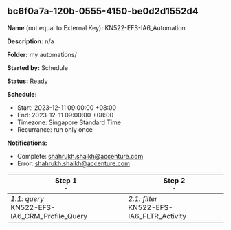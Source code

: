 ## bc6f0a7a-120b-0555-4150-be0d2d1552d4

**Name** (not equal to External Key)**:** KN522-EFS-IA6_Automation

**Description:** n/a

**Folder:** my automations/

**Started by:** Schedule

**Status:** Ready

**Schedule:**

* Start: 2023-12-11 09:00:00 +08:00
* End: 2023-12-11 09:00:00 +08:00
* Timezone: Singapore Standard Time
* Recurrance: run only once

**Notifications:**

* Complete: shahrukh.shaikh@accenture.com
* Error: shahrukh.shaikh@accenture.com

| Step 1<br>_<small>-</small>_ | Step 2<br>_<small>-</small>_ |
| --- | --- |
| _1.1: query_<br>KN522-EFS-IA6_CRM_Profile_Query | _2.1: filter_<br>KN522-EFS-IA6_FLTR_Activity |
